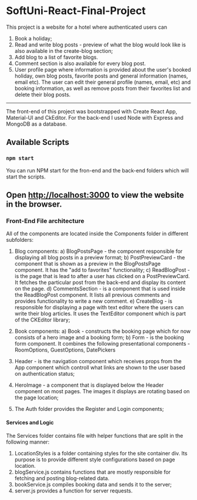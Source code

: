 # SoftUni-React-Final-Project

This project is a website for a hotel where authenticated users can 
1. Book a holiday;
2. Read and write blog posts - preview of what the blog would look like is also available in the create-blog section; 
3. Add blog to a list of favorite blogs. 
4. Comment section is also available for every blog post.
5. User profile page where information is provided about the user's booked holiday, own blog posts, favorite posts and general information (names, email etc). The user can edit their general profile (names, email, etc) and booking information, as well as remove posts from their favorites list and delete their blog posts.

---------------------------------------------------------------------------------------------------------------------------------------------------------------------------
The front-end of this project was bootstrapped with Create React App, Material-UI and CkEditor.
For the back-end I used Node with Express and MongoDB as a database. 

## Available Scripts

### `npm start`
You can run NPM start for the fron-end and the back-end folders which will start the scripts.

Open [http://localhost:3000](http://localhost:3000) to view the website in the browser.
---------------------------------------------------------------------------------------------------------------------------------------------------------------------------

### Front-End File architecture
All of the components are located inside the Components folder in different subfolders:

1. Blog components:
a) BlogPostsPage - the component responsible for displaying all blog posts in a preview format;
b) PostPreviewCard - the component that is shown as a preview in the BlogPostsPage component. It has the "add to favorites" functionality;
c) ReadBlogPost - is the page that is lead to after a user has clicked on a PostPreviewCard. It fetches the particular post from the back-end and display its content on the page.
d) CommentsSection - is a component that is used inside the ReadBlogPost component. It lists all previous comments and provides functionality to write a new comment.
e) CreateBlog - is responsible for displaying a page with text editor where the users can write their blog articles. It uses the TextEditor component which is part of the CKEditor library;

2. Book components:
a) Book - constructs the booking page which for now consists of a hero image and a booking form;
b) Form - is the booking form component. It combines the following presentational components - RoomOptions, GuestOptions, DatePickers
   
3. Header - is the navigation component which receives props from the App component which controll what links are shown to the user based on authentication status;

4. HeroImage - a component that is displayed below the Header component on most pages. The images it displays are rotating based on the page location;

5. The Auth folder provides the Register and Login components;

#### Services and Logic
The Services folder contains file with helper functions that are split in the following manner:
1. LocationStyles is a folder containing styles for the site container div. Its purpose is to provide different style configurations based on page location.
2. blogService.js contains functions that are mostly responsible for fetching and posting blog-related data. 
3. bookService.js compiles booking data and sends it to the server;
4. server.js provides a function for server requests.
